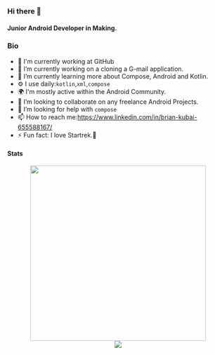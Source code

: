 ### Hi there 👋

#### Junior Android Developer in Making.

### Bio
- 🏢 I'm currently working at GitHub
- 🔭 I’m currently working on a cloning a G-mail application.
- 🌱 I’m currently learning more about Compose, Android and Kotlin.
- ⚙️ I use daily:`kotlin`,`xml`,`compose`
- 🌍 I'm mostly active within the Android Community.
- 👯 I’m looking to collaborate on any freelance Android Projects.
- 🤔 I’m looking for help with `compose` 
- 📫 How to reach me:https://www.linkedin.com/in/brian-kubai-655588167/
- ⚡ Fun fact: I love Startrek.🤖


#### Stats
<div style="text-align: center">
  <img src="https://github-readme-stats.vercel.app/api?username=ngugikubai&count_private=true&show_icons=true&theme=prussian" width="400">
<br />
  <img src="https://github-readme-stats.vercel.app/api/top-langs/?username=ngugikubai&hide=php&title_color=ffffff&text_color=c9cacc&icon_color=4AB197&bg_color=1A2B34" />
</div>
